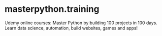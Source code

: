 # masterpython.training
Udemy online courses: Master Python by building 100 projects in 100 days. Learn data science, automation, build websites, games and apps!
